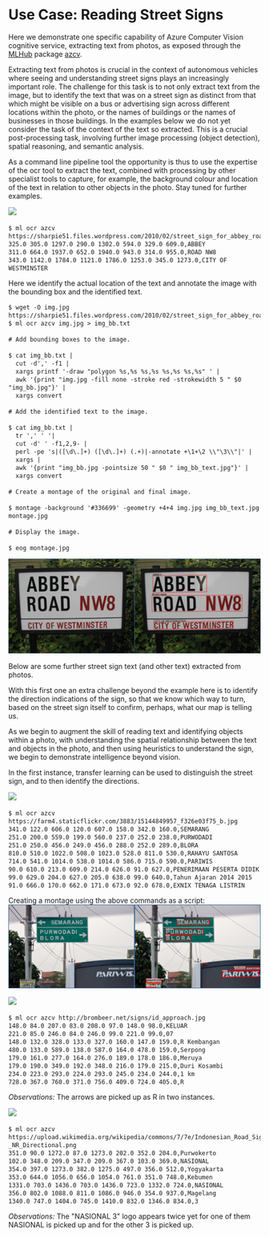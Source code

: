 Use Case: Reading Street Signs
==============================

Here we demonstrate one specific capability of Azure Computer Vision
cognitive service, extracting text from photos, as exposed through the
[MLHub](https://mlhub.ai) package 
[azcv](https://github.com/Azure/azcv).

Extracting text from photos is crucial in the context of autonomous
vehicles where seeing and understanding street signs plays an
increasingly important role. The challenge for this task is to not
only extract text from the image, but to identify the text that was on
a street sign as distinct from that which might be visible on a bus or
advertising sign across different locations within the photo, or the
names of buildings or the names of businesses in those buildings. In
the examples below we do not yet consider the task of the context of
the text so extracted. This is a crucial post-processing task,
involving further image processing (object detection), spatial
reasoning, and semantic analysis.

As a command line pipeline tool the opportunity is thus to use the
expertise of the ocr tool to extract the text, combined with
processing by other specialist tools to capture, for example, the
background colour and location of the text in relation to other
objects in the photo. Stay tuned for further examples.

![](https://sharpie51.files.wordpress.com/2010/02/street_sign_for_abbey_road_in_westminster_london_england_img_1461.jpg)

```console
$ ml ocr azcv https://sharpie51.files.wordpress.com/2010/02/street_sign_for_abbey_road_in_westminster_london_england_img_1461.jpg
325.0 305.0 1297.0 290.0 1302.0 594.0 329.0 609.0,ABBEY
311.0 664.0 1937.0 652.0 1940.0 943.0 314.0 955.0,ROAD NW8
343.0 1142.0 1784.0 1121.0 1786.0 1253.0 345.0 1273.0,CITY OF WESTMINSTER
```
Here we identify the actual location of the text and annotate the
image with the bounding box and the identified text.

```console
$ wget -O img.jpg https://sharpie51.files.wordpress.com/2010/02/street_sign_for_abbey_road_in_westminster_london_england_img_1461.jpg
$ ml ocr azcv img.jpg > img_bb.txt

# Add bounding boxes to the image.

$ cat img_bb.txt |
  cut -d',' -f1 |
  xargs printf '-draw "polygon %s,%s %s,%s %s,%s %s,%s" ' |
  awk '{print "img.jpg -fill none -stroke red -strokewidth 5 " $0 "img_bb.jpg"}' |
  xargs convert

# Add the identified text to the image.

$ cat img_bb.txt |
  tr ',' ' '| 
  cut -d' ' -f1,2,9- | 
  perl -pe 's|([\d\.]+) ([\d\.]+) (.+)|-annotate +\1+\2 \\"\3\\"|' | 
  xargs | 
  awk '{print "img_bb.jpg -pointsize 50 " $0 " img_bb_text.jpg"}' | 
  xargs convert

# Create a montage of the original and final image.

$ montage -background '#336699' -geometry +4+4 img.jpg img_bb_text.jpg montage.jpg

# Display the image.

$ eog montage.jpg
```

![](abbey_with_bb_text.jpg)

Below are some further street sign text (and other text) extracted
from photos. 

With this first one an extra challenge beyond the example here is to
identify the direction indications of the sign, so that we know which
way to turn, based on the street sign itself to confirm, perhaps, what
our map is telling us. 

As we begin to augment the skill of reading text and identifying
objects within a photo, with understanding the spatial relationship
between the text and objects in the photo, and then using heuristics
to understand the sign, we begin to demonstrate intelligence beyond
vision.

In the first instance, transfer learning can be used to distinguish
the street sign, and to then identify the directions.

![](https://farm4.staticflickr.com/3883/15144849957_f326e03f75_b.jpg)
```console
$ ml ocr azcv https://farm4.staticflickr.com/3883/15144849957_f326e03f75_b.jpg
341.0 122.0 606.0 120.0 607.0 158.0 342.0 160.0,SEMARANG
251.0 200.0 559.0 199.0 560.0 237.0 252.0 238.0,PURWODADI
251.0 250.0 456.0 249.0 456.0 288.0 252.0 289.0,BLORA
810.0 510.0 1022.0 508.0 1023.0 528.0 811.0 530.0,RAHAYU SANTOSA
714.0 541.0 1014.0 538.0 1014.0 586.0 715.0 590.0,PARIWIS
90.0 610.0 213.0 609.0 214.0 626.0 91.0 627.0,PENERIMAAN PESERTA DIDIK
99.0 629.0 204.0 627.0 205.0 638.0 99.0 640.0,Tahun Ajaran 2014 2015
91.0 666.0 170.0 662.0 171.0 673.0 92.0 678.0,EXNIX TENAGA LISTRIN
```
Creating a montage using the above commands as a script:
![](semarang.jpg)


![](http://brombeer.net/signs/id_approach.jpg)
```console
$ ml ocr azcv http://brombeer.net/signs/id_approach.jpg
148.0 84.0 207.0 83.0 208.0 97.0 148.0 98.0,KELUAR
221.0 85.0 246.0 84.0 246.0 99.0 221.0 99.0,07
148.0 132.0 328.0 133.0 327.0 160.0 147.0 159.0,R Kembangan
480.0 133.0 589.0 138.0 587.0 164.0 478.0 159.0,Serpong
179.0 161.0 277.0 164.0 276.0 189.0 178.0 186.0,Meruya
179.0 190.0 349.0 192.0 348.0 216.0 179.0 215.0,Duri Kosambi
234.0 223.0 293.0 224.0 293.0 245.0 234.0 244.0,1 km
728.0 367.0 760.0 371.0 756.0 409.0 724.0 405.0,R
```

*Observations:* The arrows are picked up as R in two instances.

![](https://upload.wikimedia.org/wikipedia/commons/7/7e/Indonesian_Road_Sign_-_NR_Directional.png)
```console
$ ml ocr azcv https://upload.wikimedia.org/wikipedia/commons/7/7e/Indonesian_Road_Sign_-_NR_Directional.png
351.0 90.0 1272.0 87.0 1273.0 202.0 352.0 204.0,Purwokerto
102.0 348.0 209.0 347.0 209.0 367.0 103.0 369.0,NASIONAL
354.0 397.0 1273.0 382.0 1275.0 497.0 356.0 512.0,Yogyakarta
353.0 644.0 1056.0 656.0 1054.0 761.0 351.0 748.0,Kebumen
1331.0 703.0 1436.0 703.0 1436.0 723.0 1332.0 724.0,NASIONAL
356.0 802.0 1088.0 811.0 1086.0 946.0 354.0 937.0,Magelang
1340.0 747.0 1404.0 745.0 1410.0 832.0 1346.0 834.0,3
```

*Observations:* The "NASIONAL 3" logo appears twice yet for one of them
NASIONAL is picked up and for the other 3 is picked up.

